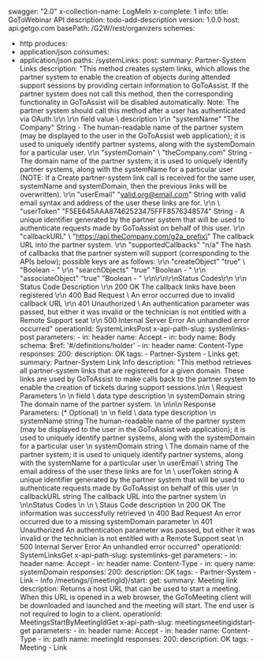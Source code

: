 swagger: "2.0"
x-collection-name: LogMeIn
x-complete: 1
info:
  title: GoToWebinar API
  description: todo-add-description
  version: 1.0.0
host: api.getgo.com
basePath: /G2W/rest/organizers
schemes:
- http
produces:
- application/json
consumes:
- application/json
paths:
  /systemLinks:
    post:
      summary: Partner-System Links
      description: "This method creates system links, which allows the partner system
        to enable the creation of objects during attended support sessions by providing
        certain information to GoToAssist. If the partner system does not call this
        method, then the corresponding functionality in GoToAssist will be disabled
        automatically. Note: The partner system should call this method after a user
        has authenticated via OAuth.\r\n                    \r\n    field      value
        \     description    \r\n    \"systemName\"      \"The Company\"      String
        - The human-readable name of the partner system (may be displayed to the user
        in the GoToAssist web application); it is used to uniquely identify partner
        systems, along with the systemDomain for a particular user.    \r\n    \"systemDomain\"
        \     \"theCompany.com\"      String - The domain name of the partner system;
        it is used to uniquely identify partner systems, along with the systemName
        for a particular user (NOTE: If a Create partner-system link call is received
        for the same user, systemName and systemDomain, then the previous links will
        be overwritten).   \r\n    \"userEmail\"      \"valid.org@email.com\"      String
        with valid email syntax and address of the user these links are for.    \r\n
        \   \"userToken\"      \"F5EE645AAA87462523475FFF8576348574\"      String
        - A unique identifier generated by the partner system that will be used to
        authenticate requests made by GoToAssist on behalf of this user.    \r\n    \"callbackURL\"
        \     \"https://api.theCompany.com/g2a_prefix\"      The callback URL into
        the partner system.    \r\n    \"supportedCallbacks\"      \"n/a\"      The
        hash of callbacks that the partner system will support (corresponding to the
        APIs below); possible keys are as follows:    \r\n    \"createObject\"      \"true\"
        \    \"Boolean - \"   \r\n    \"searchObjects\"      \"true\"     \"Boolean
        - \"   \r\n    \"associateObject\"      \"true\"     \"Boolean - \"   \r\n\r\n\r\nStatus
        Codes\r\n              \r\n    Status Code      Description    \r\n    200
        OK      The callback links have been registered    \r\n    400 Bad Request
        \     An error occurred due to invalid callback URL    \r\n    401 Unauthorized
        \     An authentication parameter was passed, but either it was invalid or
        the technician is not entitled with a Remote Support seat    \r\n    500 Internal
        Server Error      An unhandled error occurred"
      operationId: SystemLinksPost
      x-api-path-slug: systemlinks-post
      parameters:
      - in: header
        name: Accept
      - in: body
        name: Body
        schema:
          $ref: '#/definitions/holder'
      - in: header
        name: Content-Type
      responses:
        200:
          description: OK
      tags:
      - Partner-System
      - Links
    get:
      summary: Partner-System Link Info
      description: "This method retrieves all partner-system links that are registered
        for a given domain. These links are used by GoToAssist to make calls back
        to the partner system to enable the creation of tickets during support sessions.\n\n
        \ Request Parameters                    \n                      \n    field
        \       data type      description    \n    systemDomain        string      The
        domain name of the partner system.    \n                      \n\n\n  Response
        Parameters: (* Optional)                  \n                    \n    field
        \     data type      description    \n    systemName      string      The
        human-readable name of the partner system (may be displayed to the user in
        the GoToAssist web application); it is used to uniquely identify partner systems,
        along with the systemDomain for a particular user    \n    systemDomain      string
        \     The domain name of the partner system; it is used to uniquely identify
        partner systems, along with the systemName for a particular user    \n    userEmail
        \     string      The email address of the user these links are for    \n
        \   userToken      string      A unique identifier generated by the partner
        system that will be used to authenticate requests made by GoToAssist on behalf
        of this user    \n    callbackURL      string      The callback URL into the
        partner system    \n                    \n\nStatus Codes              \n              \n
        \   Staus Code      description    \n    200 OK      The information was successfully
        retrieved    \n    400 Bad Request      An error occurred due to a missing
        systemDomain parameter    \n    401 Unauthorized      An authentication parameter
        was passed, but either it was invalid or the technician is not entitled with
        a Remote Support seat    \n    500 Internal Server Error      An unhandled
        error occurred"
      operationId: SystemLinksGet
      x-api-path-slug: systemlinks-get
      parameters:
      - in: header
        name: Accept
      - in: header
        name: Content-Type
      - in: query
        name: systemDomain
      responses:
        200:
          description: OK
      tags:
      - Partner-System
      - Link
      - Info
  /meetings/{meetingId}/start:
    get:
      summary: Meeting link
      description: Returns a host URL that can be used to start a meeting. When this
        URL is opened in a web browser, the GoToMeeting client will be downloaded
        and launched and the meeting will start. The end user is not required to login
        to a client.
      operationId: MeetingsStartByMeetingIdGet
      x-api-path-slug: meetingsmeetingidstart-get
      parameters:
      - in: header
        name: Accept
      - in: header
        name: Content-Type
      - in: path
        name: meetingId
      responses:
        200:
          description: OK
      tags:
      - Meeting
      - Link